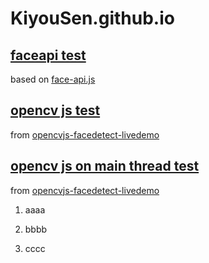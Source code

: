 # KiyouSen.github.io

## [faceapi test](https://kiyousen.github.io/faceapi/)

based on [face-api.js](https://github.com/justadudewhohacks/face-api.js)

## [opencv js test](https://kiyousen.github.io/cvjs/)

from [opencvjs-facedetect-livedemo](https://github.com/mecab/opencvjs-facedetect-livedemo)

## [opencv js on main thread test](https://kiyousen.github.io/cvjs_mainthread/)

from [opencvjs-facedetect-livedemo](https://github.com/mecab/opencvjs-facedetect-livedemo)

1. aaaa
2. bbbb

3. cccc
